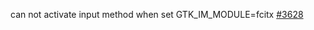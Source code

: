 can not activate input method when set GTK_IM_MODULE=fcitx [#3628](https://github.com/ghostty-org/ghostty/discussions/3628)
